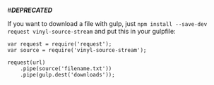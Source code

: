#***DEPRECATED***

If you want to download a file with gulp, just `npm install --save-dev request vinyl-source-stream` and put this in your gulpfile:

    var request = require('request');
    var source = require('vinyl-source-stream');
    
    request(url)
        .pipe(source('filename.txt'))
        .pipe(gulp.dest('downloads'));
